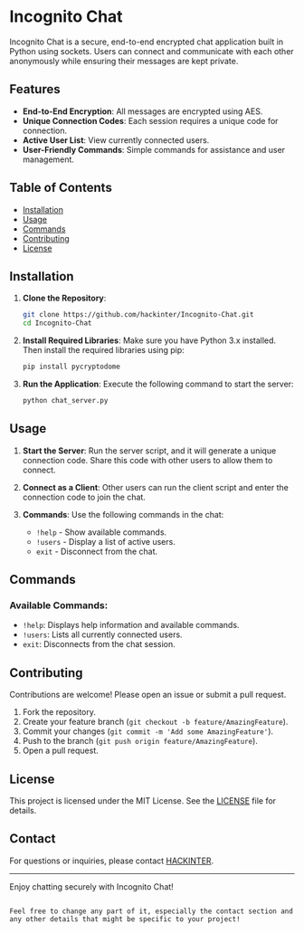 # Incognito Chat

Incognito Chat is a secure, end-to-end encrypted chat application built in Python using sockets. Users can connect and communicate with each other anonymously while ensuring their messages are kept private.

## Features

- **End-to-End Encryption**: All messages are encrypted using AES.
- **Unique Connection Codes**: Each session requires a unique code for connection.
- **Active User List**: View currently connected users.
- **User-Friendly Commands**: Simple commands for assistance and user management.

## Table of Contents

- [Installation](#installation)
- [Usage](#usage)
- [Commands](#commands)
- [Contributing](#contributing)
- [License](#license)

## Installation

1. **Clone the Repository**:
   ```bash
   git clone https://github.com/hackinter/Incognito-Chat.git
   cd Incognito-Chat
   ```

2. **Install Required Libraries**:
   Make sure you have Python 3.x installed. Then install the required libraries using pip:
   ```bash
   pip install pycryptodome
   ```

3. **Run the Application**:
   Execute the following command to start the server:
   ```bash
   python chat_server.py
   ```

## Usage

1. **Start the Server**:
   Run the server script, and it will generate a unique connection code. Share this code with other users to allow them to connect.

2. **Connect as a Client**:
   Other users can run the client script and enter the connection code to join the chat.

3. **Commands**:
   Use the following commands in the chat:
   - `!help` - Show available commands.
   - `!users` - Display a list of active users.
   - `exit` - Disconnect from the chat.

## Commands

### Available Commands:
- `!help`: Displays help information and available commands.
- `!users`: Lists all currently connected users.
- `exit`: Disconnects from the chat session.

## Contributing

Contributions are welcome! Please open an issue or submit a pull request.

1. Fork the repository.
2. Create your feature branch (`git checkout -b feature/AmazingFeature`).
3. Commit your changes (`git commit -m 'Add some AmazingFeature'`).
4. Push to the branch (`git push origin feature/AmazingFeature`).
5. Open a pull request.

## License

This project is licensed under the MIT License. See the [LICENSE](LICENSE) file for details.

## Contact

For questions or inquiries, please contact [HACKINTER](https://x.com/_anonix_z).

---

Enjoy chatting securely with Incognito Chat!
```

Feel free to change any part of it, especially the contact section and any other details that might be specific to your project!

